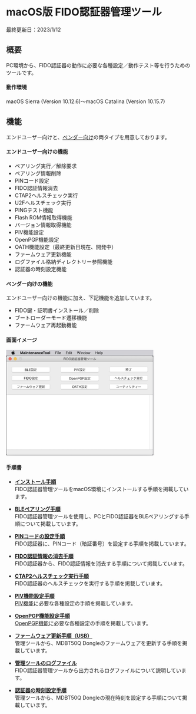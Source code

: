 # macOS版 FIDO認証器管理ツール

最終更新日：2023/1/12

## 概要
PC環境から、FIDO認証器の動作に必要な各種設定／動作テスト等を行うためのツールです。

#### 動作環境
macOS Sierra (Version 10.12.6)〜macOS Catalina (Version 10.15.7)

## 機能

エンドユーザー向けと、[ベンダー向け](../../MaintenanceTool/macOSApp/DEVTOOL.md)の両タイプを用意しております。

#### エンドユーザー向けの機能

* ペアリング実行／解除要求
* ペアリング情報削除
* PINコード設定
* FIDO認証情報消去
* CTAP2ヘルスチェック実行
* U2Fヘルスチェック実行
* PINGテスト機能
* Flash ROM情報取得機能
* バージョン情報取得機能
* PIV機能設定
* OpenPGP機能設定
* OATH機能設定（最終更新日現在、開発中）
* ファームウェア更新機能
* ログファイル格納ディレクトリー参照機能
* 認証器の時刻設定機能

#### ベンダー向けの機能
エンドユーザー向けの機能に加え、下記機能を追加しています。

* FIDO鍵・証明書インストール／削除
* ブートローダーモード遷移機能
* ファームウェア再起動機能

#### 画面イメージ
<img src="assets01/0001.jpg" width="400">

#### 手順書

- <b>[インストール手順](../../MaintenanceTool/macOSApp/INSTALLPRG.md)</b><br>
FIDO認証器管理ツールをmacOS環境にインストールする手順を掲載しています。

- <b>[BLEペアリング手順](../../MaintenanceTool/macOSApp/BLEPAIRING.md)</b><br>
FIDO認証器管理ツールを使用し、PCとFIDO認証器をBLEペアリングする手順について掲載しています。

- <b>[PINコードの設定手順](../../MaintenanceTool/macOSApp/SETPIN.md)</b><br>
FIDO認証器に、PINコード（暗証番号）を設定する手順を掲載しています。

- <b>[FIDO認証情報の消去手順](../../MaintenanceTool/macOSApp/AUTHRESET.md)</b><br>
FIDO認証器から、FIDO認証情報を消去する手順について掲載しています。

- <b>[CTAP2ヘルスチェック実行手順](../../MaintenanceTool/macOSApp/CTAP2HCHECK.md)</b><br>
FIDO認証器のヘルスチェックを実行する手順を掲載しています。

- <b>[PIV機能設定手順](../../MaintenanceTool/macOSApp/PIVSETTING.md)</b><br>
[PIV機能](../../FIDO2Device/MDBT50Q_Dongle/PIVPINLOGIN.md)に必要な各種設定の手順を掲載しています。

- <b>[OpenPGP機能設定手順](../../MaintenanceTool/macOSApp/PGPSETTING.md)</b><br>
[OpenPGP機能](../../CCID/OpenPGP/README.md)に必要な各種設定の手順を掲載しています。

- <b>[ファームウェア更新手順（USB）](../../MaintenanceTool/macOSApp/UPDATEFIRMWARE.md)</b><br>
管理ツールから、MDBT50Q Dongleのファームウェアを更新する手順を掲載しています。

- <b>[管理ツールのログファイル](VIEWLOG.md)</b><br>
FIDO認証器管理ツールから出力されるログファイルについて説明しています。

- <b>[認証器の時刻設定手順](../../MaintenanceTool/macOSApp/RTCC_SETTINGS.md)</b><br>
管理ツールから、MDBT50Q Dongleの現在時刻を設定する手順について掲載しています。

